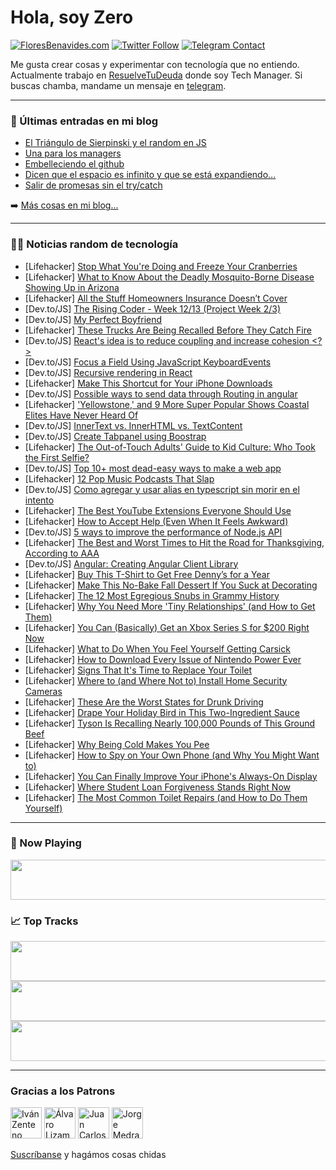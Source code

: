 # Hola, soy Zero

[![FloresBenavides.com](https://img.shields.io/website?down_message=oops&label=MiBlog&style=for-the-badge&up_message=online&url=https%3A%2F%2Ffloresbenavides.com)](https://floresbenavides.com) [![Twitter Follow](https://img.shields.io/twitter/follow/ZeroDragon?color=%231DA1F2&label=Follow&logo=twitter&logoColor=ffffff&style=for-the-badge)](https://twitter.com/zerodragon) [![Telegram Contact](https://img.shields.io/badge/escr%C3%ADbeme-ZeroDragon-%2326A5E4?style=for-the-badge&logo=telegram)](https://t.me/zerodragon)

Me gusta crear cosas y experimentar con tecnología que no entiendo.
Actualmente trabajo en [ResuelveTuDeuda](http://github.com/resuelve) donde soy Tech Manager.
Si buscas chamba, mandame un mensaje en [telegram](https://t.me/zerodragon).

---

### 📕 Últimas entradas en mi blog
<!-- BLOG-POST-LIST:START -->
- [El Triángulo de Sierpinski y el random en JS](https://floresbenavides.com/el-triangulo-de-sierpinski-y-el-random-en-js/)
- [Una para los managers](https://floresbenavides.com/una-para-los-managers/)
- [Embelleciendo el github](https://floresbenavides.com/embelleciendo-el-github/)
- [Dicen que el espacio es infinito y que se está expandiendo…](https://floresbenavides.com/dicen-que-el-espacio-es-infinito-y-que-se-esta-expandiendo/)
- [Salir de promesas sin el try/catch](https://floresbenavides.com/salir-de-promesas-sin-el-try-catch/)
<!-- BLOG-POST-LIST:END -->

➡️ [Más cosas en mi blog...](https://floresbenavides.com)

---

### 👨‍💻 Noticias random de tecnología
<!-- TECH-POSTS:START -->
- [Lifehacker] [Stop What You&#39;re Doing and Freeze Your Cranberries](https://lifehacker.com/stop-what-youre-doing-and-freeze-your-cranberries-1849801424)
- [Lifehacker] [What to Know About the Deadly Mosquito-Borne Disease Showing Up in Arizona](https://lifehacker.com/what-to-know-about-the-deadly-mosquito-borne-disease-sh-1849801939)
- [Lifehacker] [All the Stuff Homeowners Insurance Doesn’t Cover](https://lifehacker.com/all-the-stuff-homeowners-insurance-doesn-t-cover-1849801541)
- [Dev.to/JS] [The Rising Coder - Week 12/13 &lpar;Project Week 2/3&rpar;](https://dev.to/clam119/the-rising-coder-week-1213-project-week-23-1djh)
- [Dev.to/JS] [My Perfect Boyfriend](https://dev.to/ximena_navarro/my-perfect-boyfriend-36lc)
- [Lifehacker] [These Trucks Are Being Recalled Before They Catch Fire](https://lifehacker.com/these-trucks-are-being-recalled-before-they-catch-fire-1849796883)
- [Dev.to/JS] [React&#39;s idea is to reduce coupling and increase cohesion &lt;?&gt;](https://dev.to/rounit08/reacts-idea-is-to-reduce-coupling-and-increase-cohesion-37g1)
- [Dev.to/JS] [Focus a Field Using JavaScript KeyboardEvents](https://dev.to/johnnyturco/focus-a-field-using-javascript-keyboardevents-4f16)
- [Dev.to/JS] [Recursive rendering in React](https://dev.to/mohhossain/recursive-rendering-in-react-24b)
- [Lifehacker] [Make This Shortcut for Your iPhone Downloads](https://lifehacker.com/make-this-shortcut-for-your-iphone-downloads-1849800112)
- [Dev.to/JS] [Possible ways to send data through Routing in angular](https://dev.to/deepachaurasia1/possible-ways-to-send-data-through-routing-in-angular-5g3n)
- [Lifehacker] [&#39;Yellowstone,&#39; and 9 More Super Popular Shows Coastal Elites Have Never Heard Of](https://lifehacker.com/yellowstone-and-9-more-super-popular-shows-coastal-eli-1849796893)
- [Dev.to/JS] [InnerText vs. InnerHTML vs. TextContent](https://dev.to/keffdu/innertext-vs-innerhtml-vs-textcontent-1d5c)
- [Dev.to/JS] [Create Tabpanel using Boostrap](https://dev.to/ifeanyichima/create-tabpanel-using-boostrap-25mn)
- [Lifehacker] [The Out-of-Touch Adults&#39; Guide to Kid Culture: Who Took the First Selfie?](https://lifehacker.com/the-out-of-touch-adults-guide-to-kid-culture-who-took-1849801169)
- [Dev.to/JS] [Top 10+ most dead-easy ways to make a web app](https://dev.to/flatlogic_manager/top-10-most-dead-easy-ways-to-make-a-web-app-4h60)
- [Lifehacker] [12 Pop Music Podcasts That Slap](https://lifehacker.com/12-pop-music-podcasts-that-slap-1849781966)
- [Dev.to/JS] [Como agregar y usar alias en typescript sin morir en el intento](https://dev.to/davejs136/como-agregar-y-usar-alias-en-typescript-sin-morir-en-el-intento-a47)
- [Lifehacker] [The Best YouTube Extensions Everyone Should Use](https://lifehacker.com/the-best-youtube-extensions-everyone-should-use-1849800297)
- [Lifehacker] [How to Accept Help &lpar;Even When It Feels Awkward&rpar;](https://lifehacker.com/how-to-accept-help-even-when-it-feels-awkward-1849799612)
- [Dev.to/JS] [5 ways to improve the performance of Node.js API](https://dev.to/qbentil/5-ways-to-improve-the-performance-of-nodejs-api-230d)
- [Lifehacker] [The Best and Worst Times to Hit the Road for Thanksgiving, According to AAA](https://lifehacker.com/the-best-and-worst-times-to-hit-the-road-for-thanksgivi-1849798694)
- [Dev.to/JS] [Angular: Creating Angular Client Library](https://dev.to/urstrulyvishwak/angular-creating-angular-client-library-4a84)
- [Lifehacker] [Buy This T-Shirt to Get Free Denny’s for a Year](https://lifehacker.com/buy-this-t-shirt-to-get-free-denny-s-for-a-year-1849798485)
- [Lifehacker] [Make This No-Bake Fall Dessert If You Suck at Decorating](https://lifehacker.com/make-this-no-bake-fall-dessert-if-you-suck-at-decoratin-1849800752)
- [Lifehacker] [The 12 Most Egregious Snubs in Grammy History](https://lifehacker.com/the-12-most-egregious-snubs-in-grammy-history-1849798849)
- [Lifehacker] [Why You Need More &#39;Tiny Relationships&#39; &lpar;and How to Get Them&rpar;](https://lifehacker.com/why-you-need-more-tiny-relationships-and-how-to-get-th-1849792425)
- [Lifehacker] [You Can &lpar;Basically&rpar; Get an Xbox Series S for $200 Right Now](https://lifehacker.com/you-can-basically-get-an-xbox-series-s-for-200-right-1849797666)
- [Lifehacker] [What to Do When You Feel Yourself Getting Carsick](https://lifehacker.com/what-to-do-when-you-feel-yourself-getting-carsick-1849798438)
- [Lifehacker] [How to Download Every Issue of Nintendo Power Ever](https://lifehacker.com/how-to-download-every-issue-of-nintendo-power-ever-1849797319)
- [Lifehacker] [Signs That It&#39;s Time to Replace Your Toilet](https://lifehacker.com/signs-that-its-time-to-replace-your-toilet-1849796702)
- [Lifehacker] [Where to &lpar;and Where Not to&rpar; Install Home Security Cameras](https://lifehacker.com/where-to-and-where-not-to-install-home-security-camer-1849797448)
- [Lifehacker] [These Are the Worst States for Drunk Driving](https://lifehacker.com/these-are-the-worst-states-for-drunk-driving-1849797194)
- [Lifehacker] [Drape Your Holiday Bird in This Two-Ingredient Sauce](https://lifehacker.com/drape-your-holiday-bird-in-this-two-ingredient-sauce-1849796793)
- [Lifehacker] [Tyson Is Recalling Nearly 100,000 Pounds of This Ground Beef](https://lifehacker.com/tyson-is-recalling-nearly-100-000-of-this-ground-beef-1849796665)
- [Lifehacker] [Why Being Cold Makes You Pee](https://lifehacker.com/why-you-feel-like-you-need-to-pee-more-in-cold-weather-1849796756)
- [Lifehacker] [How to Spy on Your Own Phone &lpar;and Why You Might Want to&rpar;](https://lifehacker.com/how-to-spy-on-your-own-phone-and-why-you-might-want-to-1849795721)
- [Lifehacker] [You Can Finally Improve Your iPhone&#39;s Always-On Display](https://lifehacker.com/you-can-finally-improve-your-iphones-always-on-display-1849795346)
- [Lifehacker] [Where Student Loan Forgiveness Stands Right Now](https://lifehacker.com/where-student-loan-forgiveness-stands-right-now-1849795888)
- [Lifehacker] [The Most Common Toilet Repairs &lpar;and How to Do Them Yourself&rpar;](https://lifehacker.com/the-most-common-toilet-repairs-and-how-to-do-them-your-1849794329)<!-- TECH-POSTS:END -->

---

### 🎵 Now Playing
<a href="https://spotify-now-playing-dun.vercel.app/now-playing?open"><img src="https://spotify-now-playing-dun.vercel.app/now-playing" width="540" height="64"></a>

### 📈 Top Tracks
<a href="https://spotify-now-playing-dun.vercel.app/top-tracks?i=1&open"><img src="https://spotify-now-playing-dun.vercel.app/top-tracks?i=1" width="540" height="64"></a>
<a href="https://spotify-now-playing-dun.vercel.app/top-tracks?i=2&open"><img src="https://spotify-now-playing-dun.vercel.app/top-tracks?i=2" width="540" height="64"></a>
<a href="https://spotify-now-playing-dun.vercel.app/top-tracks?i=3&open"><img src="https://spotify-now-playing-dun.vercel.app/top-tracks?i=3" width="540" height="64"></a>

---

### Gracias a los Patrons
[<img src="https://avatars.githubusercontent.com/u/243380?v=4" alt="Iván Zenteno" width="50px">](https://github.com/k001) [<img src="https://avatars.githubusercontent.com/u/19955639?v=4" alt="Álvaro Lizama" width="50px">](https://github.com/alvarolizama) [<img src="https://avatars.githubusercontent.com/u/2718753?v=4" alt="Juan Carlos Ruiz" width="50px">](https://github.com/JuanCrg90) [<img src="https://avatars.githubusercontent.com/u/37025?v=4" alt="Jorge Medrano" width="50px">](https://github.com/h1pp1e) 

[Suscríbanse](https://www.patreon.com/zerodragon) y hagámos cosas chidas
